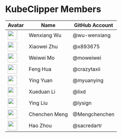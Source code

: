 # KubeClipper Members

Avatar | Name | GitHub Account
---|---|---
<img width="30px" src="https://avatars.githubusercontent.com/u/2706151?s=400&v=4"> | Wenxiang Wu | @wu-wenxiang
<img width="30px" src="https://avatars.githubusercontent.com/u/19906097?s=400&v=4"> | Xiaowei Zhu | @x893675
<img width="30px" src="https://avatars.githubusercontent.com/u/40727882?s=400&v=4"> | Weiwei Mo | @moweiwei
<img width="30px" src="https://avatars.githubusercontent.com/u/11533954?s=400&v=4"> | Feng Hua | @crazytaxii
<img width="30px" src="https://avatars.githubusercontent.com/u/103559233?s=400&v=4"> | Ying Yuan | @myuanying
<img width="30px" src="https://avatars.githubusercontent.com/u/31980412?s=400&v=4"> | Xueduan Li | @lixd
<img width="30px" src="https://avatars.githubusercontent.com/u/32431848?s=400&v=4"> | Ying Liu | @lysign
<img width="30px" src="https://avatars.githubusercontent.com/u/100403985?s=400&v=4"> | Chenchen Meng | @Mengchenchen
<img width="30px" src="https://avatars.githubusercontent.com/u/56632872?s=400&v=4"> | Hao Zhou | @sacredartr